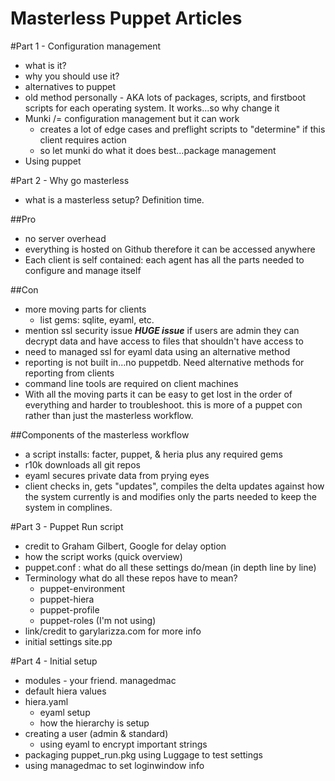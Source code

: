 Masterless Puppet Articles
===

#Part 1 - Configuration management
- what is it?
- why you should use it?
- alternatives to puppet
- old method personally - AKA lots of packages, scripts, and firstboot scripts for each operating system. It works...so why change it
- Munki /= configuration management but it can work
	* creates a lot of edge cases and preflight scripts to "determine" if this client requires action 
	* so let munki do what it does best...package management 
- Using puppet 


#Part 2 - Why go masterless
* what is a masterless setup? Definition time.

##Pro
- no server overhead
- everything is hosted on Github therefore it can be accessed anywhere
- Each client is self contained: each agent has all the parts needed to configure and manage itself

##Con
- more moving parts for clients
	* list gems: sqlite, eyaml, etc.
- mention ssl security issue ***HUGE issue*** if users are admin they can decrypt data and have access to files that shouldn't have access to
- need to managed ssl for eyaml data using an alternative method
- reporting is not built in...no puppetdb. Need alternative methods for reporting from clients
- command line tools are required on client machines
- With all the moving parts it can be easy to get lost in the order of everything and harder to troubleshoot. this is more of a puppet con rather than just the masterless workflow.

##Components of the masterless workflow
- a script installs: facter, puppet, & heria plus any required gems
- r10k downloads all git repos
- eyaml secures private data from prying eyes
- client checks in, gets "updates", compiles the delta updates against how the system currently is and modifies only the parts needed to keep the system in complines.

#Part 3 - Puppet Run script
- credit to Graham Gilbert, Google for delay option
- how the script works (quick overview)
- puppet.conf : what do all these settings do/mean (in depth line by line)
- Terminology what do all these repos have to mean?
	* puppet-environment
	* puppet-hiera
	* puppet-profile
	* puppet-roles (I'm not using)
- link/credit to garylarizza.com for more info
- initial settings site.pp

#Part 4 - Initial setup
- modules - your friend. managedmac
- default hiera values
- hiera.yaml 
	* eyaml setup
	* how the hierarchy is setup
- creating a user (admin & standard)
	* using eyaml to encrypt important strings
- packaging puppet_run.pkg using Luggage to test settings
- using managedmac to set loginwindow info
